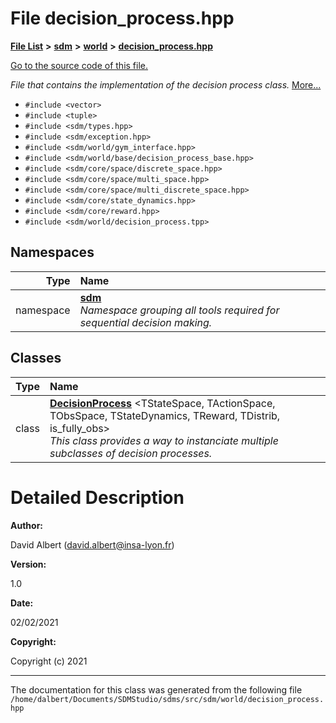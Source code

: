 
<NavBar active_item_id="2"/>

# File decision\_process.hpp


[**File List**](files.md) **>** [**sdm**](dir_ae1b8d8c3d2627954ba53c22978558f0.md) **>** [**world**](dir_414fa79a2aeb4aba632c04a0d3a53fff.md) **>** [**decision\_process.hpp**](decision__process_8hpp.md)

[Go to the source code of this file.](decision__process_8hpp_source.md)

_File that contains the implementation of the decision process class._ [More...](#detailed-description)

* `#include <vector>`
* `#include <tuple>`
* `#include <sdm/types.hpp>`
* `#include <sdm/exception.hpp>`
* `#include <sdm/world/gym_interface.hpp>`
* `#include <sdm/world/base/decision_process_base.hpp>`
* `#include <sdm/core/space/discrete_space.hpp>`
* `#include <sdm/core/space/multi_space.hpp>`
* `#include <sdm/core/space/multi_discrete_space.hpp>`
* `#include <sdm/core/state_dynamics.hpp>`
* `#include <sdm/core/reward.hpp>`
* `#include <sdm/world/decision_process.tpp>`









## Namespaces

| Type | Name |
| ---: | :--- |
| namespace | [**sdm**](namespacesdm.md) <br>_Namespace grouping all tools required for sequential decision making._  |

## Classes

| Type | Name |
| ---: | :--- |
| class | [**DecisionProcess**](classsdm_1_1DecisionProcess.md) &lt;TStateSpace, TActionSpace, TObsSpace, TStateDynamics, TReward, TDistrib, is\_fully\_obs&gt;<br>_This class provides a way to instanciate multiple subclasses of decision processes._  |













# Detailed Description




**Author:**

David Albert ([david.albert@insa-lyon.fr](mailto:david.albert@insa-lyon.fr)) 




**Version:**

1.0 




**Date:**

02/02/2021




**Copyright:**

Copyright (c) 2021 




    

------------------------------
The documentation for this class was generated from the following file `/home/dalbert/Documents/SDMStudio/sdms/src/sdm/world/decision_process.hpp`